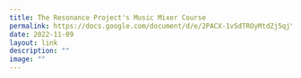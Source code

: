 ```yaml
---
title: The Resonance Project's Music Mixer Course
permalink: https://docs.google.com/document/d/e/2PACX-1vSdTROyMtdZj5qjYZpIxqtJR1UO3T4qiLxqMHvYyK4aGGAdrp8-z0UzUhkZmYHvC6cWHJTTO4EWHGKD/pub/
date: 2022-11-09
layout: link
description: ""
image: ""
---
```




